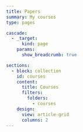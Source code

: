 ```yaml
---
title: Papers
summary: My courses
type: pages

cascade:
  - _target:
      kind: page
    params:
      show_breadcrumb: true

sections:
  - block: collection
    id: courses
    content:
      title: Courses
      filters:
        folders:
          - courses
    design:
      view: article-grid
      columns: 2
---
```

